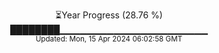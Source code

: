<p align="center">
⏳Year Progress (28.76 %)<br>
████████▁▁▁▁▁▁▁▁▁▁▁▁▁▁▁▁▁▁▁▁▁▁ <br>
<sub>Updated: Mon, 15 Apr 2024 06:02:58 GMT</sub>
</p>

